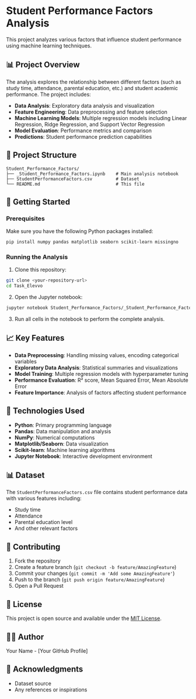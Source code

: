 # Student Performance Factors Analysis

This project analyzes various factors that influence student performance using machine learning techniques.

## 📊 Project Overview

The analysis explores the relationship between different factors (such as study time, attendance, parental education, etc.) and student academic performance. The project includes:

- **Data Analysis**: Exploratory data analysis and visualization
- **Feature Engineering**: Data preprocessing and feature selection
- **Machine Learning Models**: Multiple regression models including Linear Regression, Ridge Regression, and Support Vector Regression
- **Model Evaluation**: Performance metrics and comparison
- **Predictions**: Student performance prediction capabilities

## 📁 Project Structure

```
Student_Performance_Factors/
├── _Student_Performance_Factors.ipynb    # Main analysis notebook
├── StudentPerformanceFactors.csv         # Dataset
└── README.md                             # This file
```

## 🚀 Getting Started

### Prerequisites

Make sure you have the following Python packages installed:

```bash
pip install numpy pandas matplotlib seaborn scikit-learn missingno
```

### Running the Analysis

1. Clone this repository:
```bash
git clone <your-repository-url>
cd Task_Elevvo
```

2. Open the Jupyter notebook:
```bash
jupyter notebook Student_Performance_Factors/_Student_Performance_Factors.ipynb
```

3. Run all cells in the notebook to perform the complete analysis.

## 📈 Key Features

- **Data Preprocessing**: Handling missing values, encoding categorical variables
- **Exploratory Data Analysis**: Statistical summaries and visualizations
- **Model Training**: Multiple regression models with hyperparameter tuning
- **Performance Evaluation**: R² score, Mean Squared Error, Mean Absolute Error
- **Feature Importance**: Analysis of factors affecting student performance

## 🔧 Technologies Used

- **Python**: Primary programming language
- **Pandas**: Data manipulation and analysis
- **NumPy**: Numerical computations
- **Matplotlib/Seaborn**: Data visualization
- **Scikit-learn**: Machine learning algorithms
- **Jupyter Notebook**: Interactive development environment

## 📊 Dataset

The `StudentPerformanceFactors.csv` file contains student performance data with various features including:
- Study time
- Attendance
- Parental education level
- And other relevant factors

## 🤝 Contributing

1. Fork the repository
2. Create a feature branch (`git checkout -b feature/AmazingFeature`)
3. Commit your changes (`git commit -m 'Add some AmazingFeature'`)
4. Push to the branch (`git push origin feature/AmazingFeature`)
5. Open a Pull Request

## 📝 License

This project is open source and available under the [MIT License](LICENSE).

## 👨‍💻 Author

Your Name - [Your GitHub Profile]

## 🙏 Acknowledgments

- Dataset source
- Any references or inspirations
